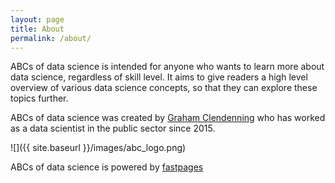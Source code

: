 ```yaml
---
layout: page
title: About
permalink: /about/
---
```


ABCs of data science is intended for anyone who wants to learn more about data science, regardless of skill level. It aims to give readers
a high level overview of various data science concepts, so that they can explore these topics further. 

ABCs of data science was created by [Graham Clendenning](https://github.com/gclen) who has worked as a data scientist in the public sector since 2015.

![]({{ site.baseurl }}/images/abc_logo.png)

ABCs of data science is powered by [fastpages](https://github.com/fastai/fastpages)